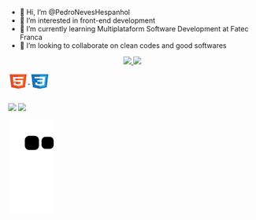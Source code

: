 - 👋 Hi, I’m @PedroNevesHespanhol
- 👀 I’m interested in front-end development  
- 🌱 I’m currently learning Multiplataform Software Development at Fatec Franca 
- 💞️ I’m looking to collaborate on clean codes and good softwares

<div align="center">
  <a href="https://github.com/PedroNevesHespanhol">
  <img height="180em" src="https://github-readme-stats.vercel.app/api?username=PedroNevesHespanhol&show_icons=true&theme=dracula&include_all_commits=true&count_private=true"/>
  <img height="180em" src="https://github-readme-stats.vercel.app/api/top-langs/?username=PedroNevesHespanhol&layout=compact&langs_count=7&theme=dracula"/>
</div>
  
<div style="display: inline_block"><br>
  <img align="center" alt="Pedro-HTML" height="30" width="40" src="https://raw.githubusercontent.com/devicons/devicon/master/icons/html5/html5-original.svg">
  <img align="center" alt="Pedro-CSS" height="30" width="40" src="https://raw.githubusercontent.com/devicons/devicon/master/icons/css3/css3-original.svg">
</div>
  
  ##
 
<div> 
  <a href = "mailto:pedroneveshespanhol@gmail.com"><img src="https://img.shields.io/badge/-Gmail-%23333?style=for-the-badge&logo=gmail&logoColor=white" target="_blank"></a>
  <a href="https://www.linkedin.com/in/pedro-neves-hespanhol-a00a44185" target="_blank"><img src="https://img.shields.io/badge/-LinkedIn-%230077B5?style=for-the-badge&logo=linkedin&logoColor=white" target="_blank"></a>
  
   ![Snake animation](https://github.com/PedroNevesHespanhol/PedroNevesHespanhol/blob/output/github-contribution-grid-snake.svg)
</div>



